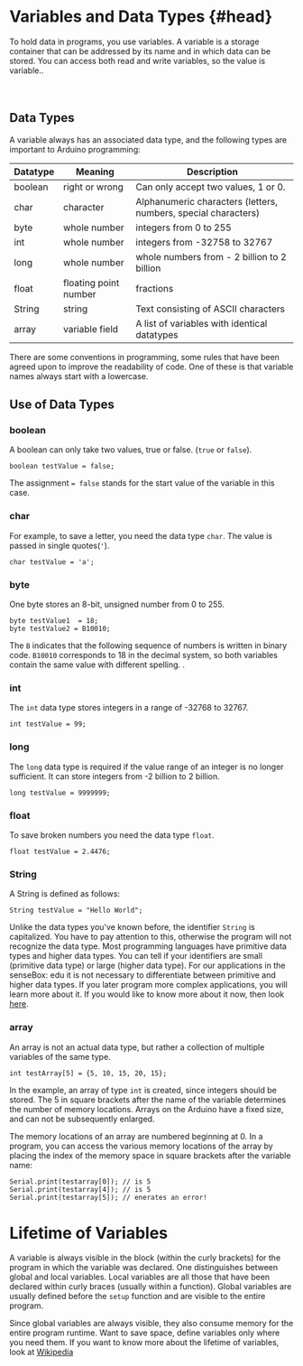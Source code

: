 # Variables and Data Types {#head}

<div class="description">To hold data in programs, you use variables. A variable is a storage container that can be addressed by its name and in which data can be stored. You can access both read and write variables, so the value is variable..</div>
<div class="line">
    <br>
    <br>
</div>

## Data Types
A variable always has an associated data type, and the following types are important to Arduino programming:

| Datatype | Meaning     | Description  |
| ------------- |-------------  | ----- |
| boolean | right or wrong      | Can only accept two values, 1 or 0. |
| char  | character             | Alphanumeric characters (letters, numbers, special characters) |
| byte  | whole number          | integers from 0 to 255    |
| int   | whole number          | integers from -32758 to 32767 |
| long  | whole number          | whole numbers from - 2 billion to 2 billion |
| float | floating point number     | fractions |
| String| string            |  Text consisting of ASCII characters|
| array | variable field        | A list of variables with identical datatypes |


<div class="box_info">
    <i class="fa fa-info fa-fw" aria-hidden="true" style="color: #42acf3;"></i>
There are some conventions in programming, some rules that have been agreed upon to improve the readability of code. One of these is that variable names always start with a lowercase.
</div>

## Use of Data Types


### boolean
A boolean can only take two values, true or false.
 (`true` or `false`).

```arduino
boolean testValue = false;
```
The assignment `= false` stands for the start value of the variable in this case.

### char
For example, to save a letter, you need the data type `char`. The value is passed in single quotes(`'`).

```arduino
char testValue = 'a';
```

### byte
One byte stores an 8-bit, unsigned number from 0 to 255.

```arduino
byte testValue1  = 18;
byte testValue2 = B10010;
```

The `B` indicates that the following sequence of numbers is written in binary code.
`B10010` corresponds to 18 in the decimal system, so both variables contain the same value with different spelling.
.

### int
The `int` data type stores integers in a range of -32768 to 32767.


```arduino
int testValue = 99;
```

### long
The `long` data type is required if the value range of an integer is no longer sufficient. It can store integers from -2 billion to 2 billion.
```arduino
long testValue = 9999999;
```

### float
To save broken numbers you need the data type  `float`.

```arduino
float testValue = 2.4476;
```

### String
A String is defined as follows:

```arduino
String testValue = "Hello World";
```

Unlike the data types you've known before, the identifier `String` is capitalized. You have to pay attention to this, otherwise the program will not recognize the data type. Most programming languages have primitive data types and higher data types. You can tell if your identifiers are small (primitive data type) or large (higher data type). For our applications in the senseBox: edu it is not necessary to differentiate between primitive and higher data types. If you later program more complex applications, you will learn more about it. If you would like to know more about it now, then look [here](https://en.wikipedia.org/wiki/Data_type#Composite_types).

### array
An array is not an actual data type, but rather a collection of multiple variables of the same type.

```arduino
int testArray[5] = {5, 10, 15, 20, 15};
```

In the example, an array of type `int` is created, since integers should be stored. The 5 in square brackets after the name of the variable determines the number of memory locations. Arrays on the Arduino have a fixed size, and can not be subsequently enlarged.

The memory locations of an array are numbered beginning at 0. In a program, you can access the various memory locations of the array by placing the index of the memory space in square brackets after the variable name:

```arduino
Serial.print(testarray[0]); // is 5
Serial.print(testarray[4]); // is 5
Serial.print(testarray[5]); // enerates an error!

```

# Lifetime of Variables
A variable is always visible in the block (within the curly brackets) for the program in which the variable was declared. One distinguishes between global and local variables. Local variables are all those that have been declared within curly braces (usually within a function). Global variables are usually defined before the `setup` function and are visible to the entire program.

<div class="box_info">
    <i class="fa fa-info fa-fw" aria-hidden="true" style="color: #42acf3;"></i>
  Since global variables are always visible, they also consume memory for the entire program runtime. Want to save space, define variables only where you need them. If you want to know more about the lifetime of variables, look at <a <a href="https://en.wikipedia.org/wiki/Variable_(computer_science)#Memory_allocation">Wikipedia</a>
</div>
